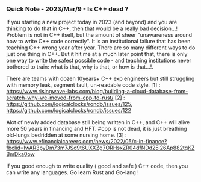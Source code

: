 ### Quick Note - 2023/Mar/9 - Is C++ dead ?


If you starting a new project today in 2023 (and beyond) and you are thinking to do that in C++, then that would be a really bad decision...!
Problem is not in C++ itself, but the amount of sheer "unawareness around how to write C++ code correctly". It is an institutional failure that has been teaching C++ wrong year after year.
There are so many different ways to do just one thing in C++. But it hit me at a much later point that, there is only one way to write the safest possible code - and teaching institutions never bothered to train:
what is that, why is that, or how is that...!.

There are teams with dozen 10years+ C++ exp engineers but still struggling with memory leak, segment fault, un-readable code style. 
[1] : https://www.risingwave-labs.com/blog/building-a-cloud-database-from-scratch-why-we-moved-from-cpp-to-rust/
[2] : https://github.com/logicalclocks/rondb/issues/125, https://github.com/logicalclocks/rondb/issues/122


Alot of newly added database still being written in C++, and C++ will alive
more 50 years in financing and HFT. #cpp is not dead, it is just breathing old-lungs bedridden at some nursing home.
[3] : https://www.efinancialcareers.com/news/2022/05/c-in-finance?fbclid=IwAR3pyDm73m7JSo9t6UXXZg7ORHsxZR04dfNDd25i26Ap882tgKZBmDka0ow

If you good enough to write quality ( good and safe ) C++ code, then you can write any languages. Go learn Rust and Go-lang !
